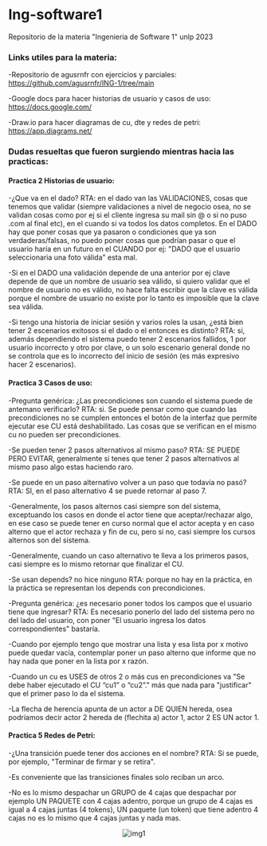 # Ing-software1
Repositorio de la materia "Ingenieria de Software 1" unlp 2023

### Links utiles para la materia:
-Repositorio de agusrnfr con ejercicios y parciales:  
https://github.com/agusrnfr/ING-1/tree/main

-Google docs para hacer historias de usuario y casos de uso:  
https://docs.google.com/

-Draw.io para hacer diagramas de cu, dte y redes de petri:  
https://app.diagrams.net/

### Dudas resueltas que fueron surgiendo mientras hacia las practicas:
#### Practica 2 Historias de usuario:
-¿Que va en el dado? RTA: en el dado van las VALIDACIONES, cosas que tenemos que validar (siempre validaciones a nivel de negocio osea, no se validan cosas como por ej si el cliente ingresa su mail sin @ o si no puso .com al final etc), en el cuando si va todos los datos completos. En el DADO hay que poner cosas que ya pasaron o condiciones que ya son verdaderas/falsas, no puedo poner cosas que podrían pasar o que el usuario haría en un futuro en el CUANDO por ej: "DADO que el usuario seleccionaria una foto válida" esta mal.

-Si en el DADO una validación depende de una anterior por ej clave depende de que un nombre de usuario sea válido, si quiero validar que el nombre de usuario no es válido, no hace falta escribir que la clave es válida porque el nombre de usuario no existe por lo tanto es imposible que la clave sea válida.

-Si tengo una historia de iniciar sesión y varios roles la usan, ¿está bien tener 2 escenarios exitosos si el dado o el entonces es distinto? RTA: si, además dependiendo el sistema puedo tener 2 escenarios fallidos, 1 por usuario incorrecto y otro por clave, o un solo escenario general donde no se controla que es lo incorrecto del inicio de sesión (es más expresivo hacer 2 escenarios).

#### Practica 3 Casos de uso:
-Pregunta genérica: ¿Las precondiciones son cuando el sistema puede de antemano verificarlo? RTA: si. Se puede pensar como que cuando las precondiciones no se cumplen entonces el botón de la interfaz que permite ejecutar ese CU está deshabilitado. Las cosas que se verifican en el mismo cu no pueden ser precondiciones.

-Se pueden tener 2 pasos alternativos al mismo paso? RTA: SE PUEDE PERO EVITAR, generalmente si tenes que tener 2 pasos alternativos al mismo paso algo estas haciendo raro.

-Se puede en un paso alternativo volver a un paso que todavía no pasó? RTA: SI, en el paso alternativo 4 se puede retornar al paso 7.

-Generalmente, los pasos alternos casi siempre son del sistema, exceptuando los casos en donde el actor tiene que aceptar/rechazar algo, en ese caso se puede tener en curso normal que el actor acepta y en caso alterno que el actor rechaza y fin de cu, pero si no, casi siempre los cursos alternos son del sistema.

-Generalmente, cuando un caso alternativo te lleva a los primeros pasos, casi siempre es lo mismo retornar que finalizar el CU.

-Se usan depends? no hice ninguno RTA: porque no hay en la práctica, en la práctica se representan los depends con precondiciones.

-Pregunta genérica: ¿es necesario poner todos los campos que el usuario tiene que ingresar? RTA: Es necesario ponerlo del lado del sistema pero no del lado del usuario, con poner "El usuario ingresa los datos correspondientes" bastaría.

-Cuando por ejemplo tengo que mostrar una lista y esa lista por x motivo puede quedar vacía, contemplar poner un paso alterno que informe que no hay nada que poner en la lista por x razón.

-Cuando un cu es USES de otros 2 o más cus en precondiciones va "Se debe haber ejecutado el CU “cu1” o “cu2”." más que nada para "justificar" que el primer paso lo da el sistema.

-La flecha de herencia apunta de un actor a DE QUIEN hereda, osea podríamos decir actor 2 hereda de (flechita a) actor 1, actor 2 ES UN actor 1.

#### Practica 5 Redes de Petri:

-¿Una transición puede tener dos acciones en el nombre? RTA: Si se puede, por ejemplo, "Terminar de firmar y se retira".

-Es conveniente que las transiciones finales solo reciban un arco.

-No es lo mismo despachar un GRUPO de 4 cajas que despachar por ejemplo UN PAQUETE con 4 cajas adentro, porque un grupo de 4 cajas es igual a 4 cajas juntas (4 tokens), UN paquete (un token) que tiene adentro 4 cajas no es lo mismo que 4 cajas juntas y nada mas.


<p align="center">
    <img src= "https://i.postimg.cc/RFj3cHcM/1.jpg" alt = "img1"/>
</p>